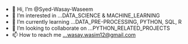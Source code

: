 - 👋 Hi, I’m @Syed-Wasay-Waseem
- 👀 I’m interested in ...DATA_SCIENCE & MACHINE_LEARNING
- 🌱 I’m currently learning ...DATA_PRE-PROCESSING, PYTHON, SQL, R
- 💞️ I’m looking to collaborate on ...PYTHON_RELATED_PROJECTS
- 📫 How to reach me ...wasay.wasim12@gmail.com

<!---
Syed-Wasay-Waseem/Syed-Wasay-Waseem is a ✨ special ✨ repository because its `README.md` (this file) appears on your GitHub profile.
You can click the Preview link to take a look at your changes.
--->
